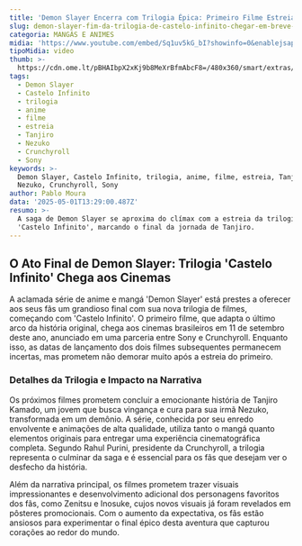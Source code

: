 ```yaml
---
title: 'Demon Slayer Encerra com Trilogia Épica: Primeiro Filme Estreia em Setembro'
slug: demon-slayer-fim-da-trilogia-de-castelo-infinito-chegar-em-breve-entenda
categoria: MANGÁS E ANIMES
midia: 'https://www.youtube.com/embed/Sq1uv5kG_bI?showinfo=0&enablejsapi=1'
tipoMidia: video
thumb: >-
  https://cdn.ome.lt/pBHAIbpX2xKj9b8MeXrBfmAbcF8=/480x360/smart/extras/conteudos/Captura_de_tela_2025-05-01_094341.png
tags:
  - Demon Slayer
  - Castelo Infinito
  - trilogia
  - anime
  - filme
  - estreia
  - Tanjiro
  - Nezuko
  - Crunchyroll
  - Sony
keywords: >-
  Demon Slayer, Castelo Infinito, trilogia, anime, filme, estreia, Tanjiro,
  Nezuko, Crunchyroll, Sony
author: Pablo Moura
data: '2025-05-01T13:29:00.487Z'
resumo: >-
  A saga de Demon Slayer se aproxima do clímax com a estreia da trilogia
  'Castelo Infinito', marcando o final da jornada de Tanjiro.
---
```


## O Ato Final de Demon Slayer: Trilogia 'Castelo Infinito' Chega aos Cinemas

A aclamada série de anime e mangá 'Demon Slayer' está prestes a oferecer aos seus fãs um grandioso final com sua nova trilogia de filmes, começando com 'Castelo Infinito'. O primeiro filme, que adapta o último arco da história original, chega aos cinemas brasileiros em 11 de setembro deste ano, anunciado em uma parceria entre Sony e Crunchyroll. Enquanto isso, as datas de lançamento dos dois filmes subsequentes permanecem incertas, mas prometem não demorar muito após a estreia do primeiro.

### Detalhes da Trilogia e Impacto na Narrativa

Os próximos filmes prometem concluir a emocionante história de Tanjiro Kamado, um jovem que busca vingança e cura para sua irmã Nezuko, transformada em um demônio. A série, conhecida por seu enredo envolvente e animações de alta qualidade, utiliza tanto o mangá quanto elementos originais para entregar uma experiência cinematográfica completa. Segundo Rahul Purini, presidente da Crunchyroll, a trilogia representa o culminar da saga e é essencial para os fãs que desejam ver o desfecho da história.

Além da narrativa principal, os filmes prometem trazer visuais impressionantes e desenvolvimento adicional dos personagens favoritos dos fãs, como Zenitsu e Inosuke, cujos novos visuais já foram revelados em pôsteres promocionais. Com o aumento da expectativa, os fãs estão ansiosos para experimentar o final épico desta aventura que capturou corações ao redor do mundo.
